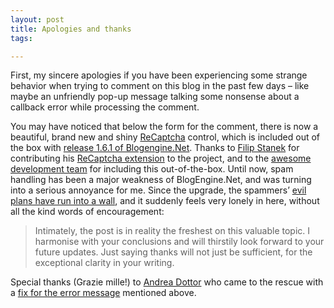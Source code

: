 ```yaml
---
layout: post
title: Apologies and thanks
tags:

---
```


First, my sincere apologies if you have been experiencing some strange behavior when trying to comment on this blog in the past few days – like maybe an unfriendly pop-up message talking some nonsense about a callback error while processing the comment.   

You may have noticed that below the form for the comment, there is now a beautiful, brand new and shiny [ReCaptcha](http://recaptcha.net/) control, which is included out of the box with [release 1.6.1 of Blogengine.Net](http://www.dotnetblogengine.net/post/BlogEngine-161-Update.aspx). Thanks to [Filip Stanek](http://www.bloodforge.com/) for contributing his [ReCaptcha extension](http://www.bloodforge.com/post/BlogengineNET-reCaptcha-093-Installation-Instructions.aspx) to the project, and to the [awesome development team](http://blogengine.codeplex.com/team/view) for including this out-of-the-box. Until now, spam handling has been a major weakness of BlogEngine.Net, and was turning into a serious annoyance for me. Since the upgrade, the spammers’ [evil plans have run into a wall](http://www.youtube.com/watch?v=qs4quhTO4WU), and it suddenly feels very lonely in here, without all the kind words of encouragement:  

> Intimately, the post is in reality the freshest on this valuable topic. I harmonise with your conclusions and will thirstily look forward to your future updates. Just saying thanks will not just be sufficient, for the exceptional clarity in your writing.

Special thanks (Grazie mille!) to [Andrea Dottor](http://blog.dottor.net/) who came to the rescue with a [fix for the error message](http://blogengine.codeplex.com/Thread/View.aspx?ThreadId=208271&ANCHOR#Post435824) mentioned above.
